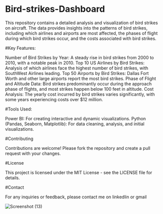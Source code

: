 # Bird-strikes-Dashboard

This repository contains a detailed analysis and visualization of bird strikes on aircraft. The data provides insights into the patterns of bird strikes, including which airlines and airports are most affected, the phases of flight during which bird strikes occur, and the costs associated with bird strikes.

#Key Features:

Number of Bird Strikes by Year: A steady rise in bird strikes from 2000 to 2010, with a notable peak in 2010.
Top 10 US Airlines by Bird Strikes: Analysis of which airlines face the highest number of bird strikes, with SouthWest Airlines leading.
Top 50 Airports by Bird Strikes: Dallas Fort Worth and other large airports report the most bird strikes.
Phase of Flight and Altitude Data: Bird strikes predominantly occur during the approach phase of flights, and most strikes happen below 100 feet in altitude.
Cost Analysis: The yearly cost incurred by bird strikes varies significantly, with some years experiencing costs over $12 million.

#Tools Used:

Power BI: For creating interactive and dynamic visualizations.
Python (Pandas, Seaborn, Matplotlib): For data cleaning, analysis, and initial visualizations.

#Contributing

Contributions are welcome! Please fork the repository and create a pull request with your changes.

#License

This project is licensed under the MIT License - see the LICENSE file for details.

#Contact

For any inquiries or feedback, please contact me on linkedlin or gmail

![Screenshot (13)](https://github.com/user-attachments/assets/bec6d6c2-399e-457c-b360-84c675808047)

